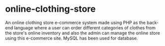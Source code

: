 # online-clothing-store
An online clothing store e-commerce system made using PHP as the back-end language where a user can order different categories of clothes from the store's online inventory and also the admin can manage the online store using this e-commerce site. MySQL has been used for database.
